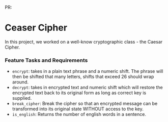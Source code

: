 PR:

# Ceaser Cipher

In this project, we worked on a well-know cryptographic class - the Caesar Cipher.


### Feature Tasks and Requirements
* `encrypt`: takes in a plain text phrase and a numeric shift. The phrase will then be shifted that many letters, shifts that exceed 26 should wrap around.
* `decrypt`: takes in encrypted text and numeric shift which will restore the encrypted text back to its original form as long as correct key is supplied.
* `break_cipher`: Break the cipher so that an encrypted message can be transformed into its original state WITHOUT access to the key.
* `is_english`: Returns the number of english words in a sentence.